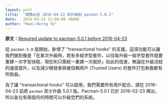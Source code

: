 ```yaml
---
layout: post
title:  "請務必在 2016-04-23 前升級到 pacman-5.0.1"
date:   2016-03-24 12:00:00 +0800
author: "Huei-Horng Yo"
---
```


**原文：**[Required update to pacman-5.0.1 before 2016-04-23](https://www.archlinux.org/news/required-update-to-pacman-501-before-2016-04-23/)

從 `pacman-5.0` 版開始，新增了 "transactional hooks" 的支援。這項功能可以讓我們做到像是「在某次升級時，若有多組字型套件，以往每升級一組字型套件就要重建一次字型快取，現在則只需統一重建一次就好」如此的改進，無論在升級流程的速度提升，以及減少開發者與被信賴用戶 (Trusted Users) 的套件打包負擔都有所助益。

為了讓 "transactional hooks" 可以啟用，我們需要所有用戶配合，請在 2016-04-23 前將 `pacman` 至少升級 5.0.1 版。Pacman-5.0.1 已於 2016-02-23 釋出，所以各位有兩個月的時間可以升級您們的系統。
